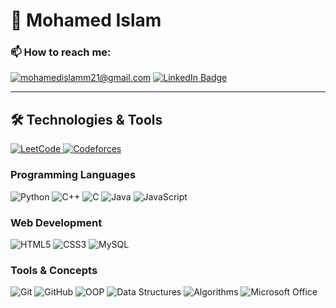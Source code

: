 # 👤 Mohamed Islam

### 📫 How to reach me:

<a href="mailto:mohamedislamm21@gmail.com">![mohamedislamm21@gmail.com](https://img.shields.io/badge/Gmail-D14836?style=for-the-badge&logo=gmail&logoColor=white)</a>
 <a href="https://www.linkedin.com/in/mohamedislam/" target="_blank">
    <img src="https://img.shields.io/badge/LinkedIn-blue?style=for-the-badge&logo=linkedin&logoColor=white" alt="LinkedIn Badge"/>
  </a>
  <br>

---

## 🛠️ Technologies & Tools
<a href="https://leetcode.com/u/mohamedislam/" target="_blank">
  <img src="https://img.shields.io/badge/LeetCode-FFA116?style=for-the-badge&logo=leetcode&logoColor=black" alt="LeetCode">
</a>
<a href="https://codeforces.com/profile/ISAAA/" target="_blank">
  <img src="https://img.shields.io/badge/Codeforces-1F8ACB?style=for-the-badge&logo=codeforces&logoColor=white" alt="Codeforces">
</a>

### Programming Languages
![Python](https://img.shields.io/badge/Python-3776AB?style=flat-square&logo=python&logoColor=white)
![C++](https://img.shields.io/badge/C++-00599C?style=flat-square&logo=c%2B%2B&logoColor=white)
![C](https://img.shields.io/badge/C-A8B9CC?style=flat-square&logo=c&logoColor=black)
![Java](https://img.shields.io/badge/Java-007396?style=flat-square&logo=java&logoColor=white)
![JavaScript](https://img.shields.io/badge/JavaScript-F7DF1E?style=flat-square&logo=javascript&logoColor=black)

### Web Development
![HTML5](https://img.shields.io/badge/HTML5-E34F26?style=flat-square&logo=html5&logoColor=white)
![CSS3](https://img.shields.io/badge/CSS3-1572B6?style=flat-square&logo=css3&logoColor=white)
![MySQL](https://img.shields.io/badge/MySQL-4479A1?style=flat-square&logo=mysql&logoColor=white)

### Tools & Concepts
![Git](https://img.shields.io/badge/Git-F05032?style=flat-square&logo=git&logoColor=white)
![GitHub](https://img.shields.io/badge/GitHub-181717?style=flat-square&logo=github&logoColor=white)
![OOP](https://img.shields.io/badge/OOP-B7472A?style=flat-square&logo=oop&logoColor=white)
![Data Structures](https://img.shields.io/badge/Data_Structures-01B0D0?style=flat-square)
![Algorithms](https://img.shields.io/badge/Algorithms-9D4EDD?style=flat-square)
![Microsoft Office](https://img.shields.io/badge/Microsoft_Office-D83B01?style=flat-square&logo=microsoft-office&logoColor=white)


